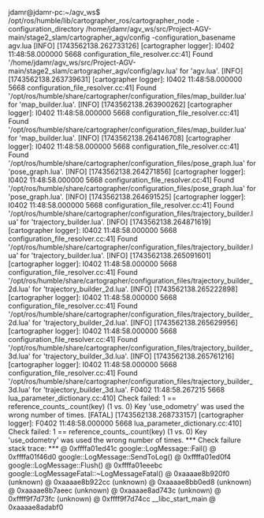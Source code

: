 jdamr@jdamr-pc:~/agv_ws$ /opt/ros/humble/lib/cartographer_ros/cartographer_node   -configuration_directory /home/jdamr/agv_ws/src/Project-AGV-main/stage2_slam/cartographer_agv/config   -configuration_basename agv.lua
[INFO] [1743562138.262733126] [cartographer logger]: I0402 11:48:58.000000  5668 configuration_file_resolver.cc:41] Found '/home/jdamr/agv_ws/src/Project-AGV-main/stage2_slam/cartographer_agv/config/agv.lua' for 'agv.lua'.
[INFO] [1743562138.263739631] [cartographer logger]: I0402 11:48:58.000000  5668 configuration_file_resolver.cc:41] Found '/opt/ros/humble/share/cartographer/configuration_files/map_builder.lua' for 'map_builder.lua'.
[INFO] [1743562138.263900262] [cartographer logger]: I0402 11:48:58.000000  5668 configuration_file_resolver.cc:41] Found '/opt/ros/humble/share/cartographer/configuration_files/map_builder.lua' for 'map_builder.lua'.
[INFO] [1743562138.264146708] [cartographer logger]: I0402 11:48:58.000000  5668 configuration_file_resolver.cc:41] Found '/opt/ros/humble/share/cartographer/configuration_files/pose_graph.lua' for 'pose_graph.lua'.
[INFO] [1743562138.264271856] [cartographer logger]: I0402 11:48:58.000000  5668 configuration_file_resolver.cc:41] Found '/opt/ros/humble/share/cartographer/configuration_files/pose_graph.lua' for 'pose_graph.lua'.
[INFO] [1743562138.264691525] [cartographer logger]: I0402 11:48:58.000000  5668 configuration_file_resolver.cc:41] Found '/opt/ros/humble/share/cartographer/configuration_files/trajectory_builder.lua' for 'trajectory_builder.lua'.
[INFO] [1743562138.264871619] [cartographer logger]: I0402 11:48:58.000000  5668 configuration_file_resolver.cc:41] Found '/opt/ros/humble/share/cartographer/configuration_files/trajectory_builder.lua' for 'trajectory_builder.lua'.
[INFO] [1743562138.265091601] [cartographer logger]: I0402 11:48:58.000000  5668 configuration_file_resolver.cc:41] Found '/opt/ros/humble/share/cartographer/configuration_files/trajectory_builder_2d.lua' for 'trajectory_builder_2d.lua'.
[INFO] [1743562138.265222898] [cartographer logger]: I0402 11:48:58.000000  5668 configuration_file_resolver.cc:41] Found '/opt/ros/humble/share/cartographer/configuration_files/trajectory_builder_2d.lua' for 'trajectory_builder_2d.lua'.
[INFO] [1743562138.265629956] [cartographer logger]: I0402 11:48:58.000000  5668 configuration_file_resolver.cc:41] Found '/opt/ros/humble/share/cartographer/configuration_files/trajectory_builder_3d.lua' for 'trajectory_builder_3d.lua'.
[INFO] [1743562138.265761216] [cartographer logger]: I0402 11:48:58.000000  5668 configuration_file_resolver.cc:41] Found '/opt/ros/humble/share/cartographer/configuration_files/trajectory_builder_3d.lua' for 'trajectory_builder_3d.lua'.
F0402 11:48:58.267215  5668 lua_parameter_dictionary.cc:410] Check failed: 1 == reference_counts_.count(key) (1 vs. 0) Key 'use_odometry' was used the wrong number of times.
[FATAL] [1743562138.268733157] [cartographer logger]: F0402 11:48:58.000000  5668 lua_parameter_dictionary.cc:410] Check failed: 1 == reference_counts_.count(key) (1 vs. 0) Key 'use_odometry' was used the wrong number of times.
*** Check failure stack trace: ***
    @     0xffffa01ed41c  google::LogMessage::Fail()
    @     0xffffa01f46d0  google::LogMessage::SendToLog()
    @     0xffffa01ed0f4  google::LogMessage::Flush()
    @     0xffffa01eeebc  google::LogMessageFatal::~LogMessageFatal()
    @     0xaaaae8b920f0  (unknown)
    @     0xaaaae8b922cc  (unknown)
    @     0xaaaae8bb0ed8  (unknown)
    @     0xaaaae8b7aeec  (unknown)
    @     0xaaaae8ad743c  (unknown)
    @     0xffff9f7d73fc  (unknown)
    @     0xffff9f7d74cc  __libc_start_main
    @     0xaaaae8adabf0 


